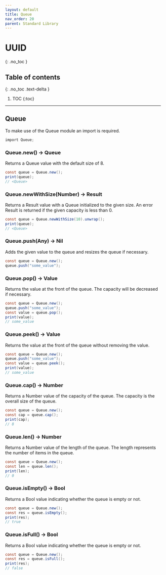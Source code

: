 ```yaml
---
layout: default
title: Queue
nav_order: 20
parent: Standard Library
---
```


# UUID
{: .no_toc }

## Table of contents
{: .no_toc .text-delta }

1. TOC
{:toc}

---

## Queue

To make use of the Queue module an import is required.

```cs
import Queue;
```

### Queue.new() -> Queue

Returns a Queue value with the default size of 8.

```cs
const queue = Queue.new();
print(queue);
// <Queue>
```

### Queue.newWithSize(Number) -> Result<Queue>

Returns a Result value with a Queue initialized to the given size. An error Result is returned if the given capacity is less than 0.

```cs
const queue = Queue.newWithSize(10).unwrap();
print(queue);
// <Queue>
```

### Queue.push(Any) -> Nil

Adds the given value to the queue and resizes the queue if necessary.

```cs
const queue = Queue.new();
queue.push("some_value");
```

### Queue.pop() -> Value

Returns the value at the front of the queue. The capacity will be decreased if necessary.

```cs
const queue = Queue.new();
queue.push("some_value");
const value = queue.pop();
print(value);
// some_value
```

### Queue.peek() -> Value

Returns the value at the front of the queue without removing the value.

```cs
const queue = Queue.new();
queue.push("some_value");
const value = queue.peek();
print(value);
// some_value
```

### Queue.cap() -> Number

Returns a Number value of the capacity of the queue. The capacity is the overall size of the queue.

```cs
const queue = Queue.new();
const cap = queue.cap();
print(cap);
// 8
```

### Queue.len() -> Number

Returns a Number value of the length of the queue. The length represents the number of items in the queue.

```cs
const queue = Queue.new();
const len = queue.len();
print(len);
// 0
```

### Queue.isEmpty() -> Bool

Returns a Bool value indicating whether the queue is empty or not.

```cs
const queue = Queue.new();
const res = queue.isEmpty();
print(res);
// true
```

### Queue.isFull() -> Bool

Returns a Bool value indicating whether the queue is empty or not.

```cs
const queue = Queue.new();
const res = queue.isFull();
print(res);
// false
```
